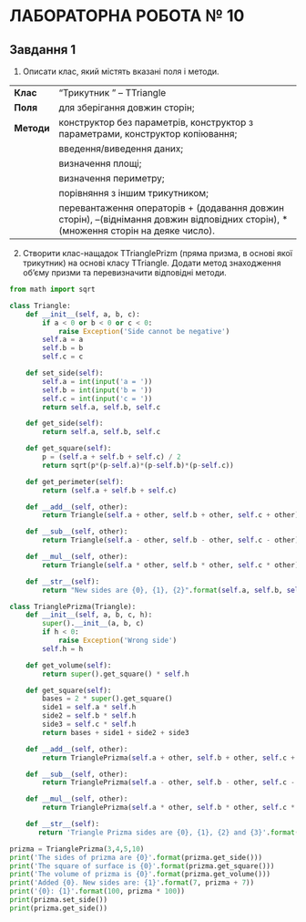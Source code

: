 # ЛАБОРАТОРНА РОБОТА № 10

## Завдання 1
1. Описати клас, який містять вказані поля і методи.


|  | |
| ------ | ------ |
| **Клас** | “Трикутник ” – TTriangle |
| **Поля** | для зберігання довжин сторін; |
| **Методи**  | конструктор без параметрів, конструктор з параметрами, конструктор копіювання; |
|    | введення/виведення даних; |
|    | визначення площі; |
|    | визначення периметру; |
|    | порівняння з іншим трикутником; |
|    | перевантаження операторів + (додавання довжин сторін), –(віднімання довжин відповідних сторін), * (множення сторін на деяке число).|

2. Створити клас-нащадок TTrianglePrizm (пряма призма, в основі якої трикутник) на основі класу TTriangle. Додати метод знаходження об’єму призми та перевизначити відповідні методи.


```py
from math import sqrt

class Triangle:
    def __init__(self, a, b, c):
        if a < 0 or b < 0 or c < 0:
            raise Exception('Side cannot be negative')
        self.a = a
        self.b = b
        self.c = c

    def set_side(self):
        self.a = int(input('a = '))
        self.b = int(input('b = '))
        self.c = int(input('c = '))
        return self.a, self.b, self.c

    def get_side(self):
        return self.a, self.b, self.c

    def get_square(self):
        p = (self.a + self.b + self.c) / 2
        return sqrt(p*(p-self.a)*(p-self.b)*(p-self.c))

    def get_perimeter(self):
        return (self.a + self.b + self.c)

    def __add__(self, other):
        return Triangle(self.a + other, self.b + other, self.c + other)

    def __sub__(self, other):
        return Triangle(self.a - other, self.b - other, self.c - other)

    def __mul__(self, other):
        return Triangle(self.a * other, self.b * other, self.c * other)

    def __str__(self):
        return "New sides are {0}, {1}, {2}".format(self.a, self.b, self.c)

class TrianglePrizma(Triangle):
    def __init__(self, a, b, c, h):
        super().__init__(a, b, c)
        if h < 0:
            raise Exception('Wrong side')
        self.h = h

    def get_volume(self):
        return super().get_square() * self.h

    def get_square(self):
        bases = 2 * super().get_square()
        side1 = self.a * self.h
        side2 = self.b * self.h
        side3 = self.c * self.h
        return bases + side1 + side2 + side3

    def __add__(self, other):
        return TrianglePrizma(self.a + other, self.b + other, self.c + other, self.h + other)

    def __sub__(self, other):
        return TrianglePrizma(self.a - other, self.b - other, self.c - other, self.h - other)

    def __mul__(self, other):
        return TrianglePrizma(self.a * other, self.b * other, self.c * other, self.h * other)

    def __str__(self):
       return 'Triangle Prizma sides are {0}, {1}, {2} and {3}'.format(self.a, self.b, self.c, self.h)

prizma = TrianglePrizma(3,4,5,10)
print('The sides of prizma are {0}'.format(prizma.get_side()))
print('The square of surface is {0}'.format(prizma.get_square()))
print('The volume of prizma is {0}'.format(prizma.get_volume()))
print('Added {0}. New sides are: {1}'.format(7, prizma + 7))
print('{0}: {1}'.format(100, prizma * 100))
print(prizma.set_side())
print(prizma.get_side())
```
